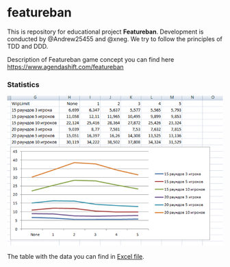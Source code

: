# featureban

This is repository for educational project **Featureban**.
Development is conducted by @Andrew25455 and @xneg. We try to follow the principles of TDD and DDD.

Description of Featureban game concept you can find here https://www.agendashift.com/featureban

### Statistics

![Featureban_Statistics](https://github.com/xneg/featureban/blob/master/Featureban_Statistics.PNG)

The table with the data you can find in [Excel file](https://github.com/xneg/featureban/raw/master/Featureban_Statistics.xlsx).

